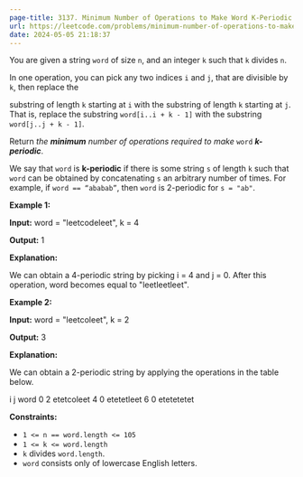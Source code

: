 ```yaml
---
page-title: 3137. Minimum Number of Operations to Make Word K-Periodic
url: https://leetcode.com/problems/minimum-number-of-operations-to-make-word-k-periodic/description/
date: 2024-05-05 21:18:37
---
```

You are given a string `word` of size `n`, and an integer `k` such that `k` divides `n`.

In one operation, you can pick any two indices `i` and `j`, that are divisible by `k`, then replace the

substring of length `k` starting at `i` with the substring of length `k` starting at `j`. That is, replace the substring `word[i..i + k - 1]` with the substring `word[j..j + k - 1]`.

Return *the **minimum** number of operations required to make* `word` ***k-periodic***.

We say that `word` is **k-periodic** if there is some string `s` of length `k` such that `word` can be obtained by concatenating `s` an arbitrary number of times. For example, if `word == “ababab”`, then `word` is 2-periodic for `s = "ab"`.

**Example 1:**

**Input:** word = "leetcodeleet", k = 4

**Output:** 1

**Explanation:**

We can obtain a 4-periodic string by picking i = 4 and j = 0. After this operation, word becomes equal to "leetleetleet".

**Example 2:**

**Input:** word = "leetcoleet", k = 2

**Output:** 3

**Explanation:**

We can obtain a 2-periodic string by applying the operations in the table below.

i j word
0 2 etetcoleet
4 0 etetetleet
6 0 etetetetet

**Constraints:**

-   `1 <= n == word.length <= 105`
-   `1 <= k <= word.length`
-   `k` divides `word.length`.
-   `word` consists only of lowercase English letters.